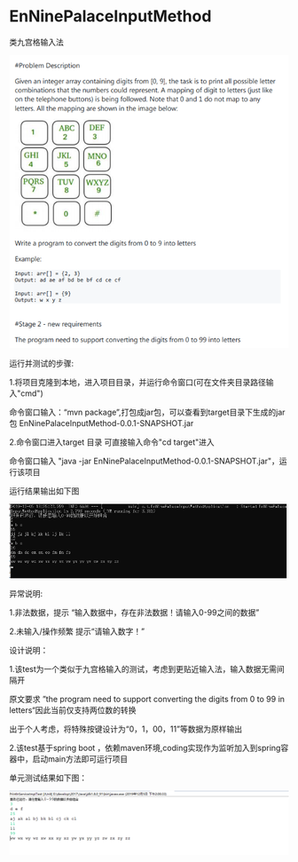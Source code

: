 # EnNinePalaceInputMethod
类九宫格输入法

![test原文](https://github.com/CarolineAB/currencyConverter/blob/master/images/%E4%B9%9D%E5%AE%AB%E6%A0%BC%E8%BE%93%E5%85%A5%E9%97%AE%E9%A2%98%E6%8F%8F%E8%BF%B0.jpg)
 

运行并测试的步骤:

1.将项目克隆到本地，进入项目目录，并运行命令窗口(可在文件夹目录路径输入"cmd")

命令窗口输入：“mvn package”,打包成jar包，可以查看到target目录下生成的jar包 EnNinePalaceInputMethod-0.0.1-SNAPSHOT.jar


2.命令窗口进入target 目录 可直接输入命令"cd target"进入

命令窗口输入 "java -jar EnNinePalaceInputMethod-0.0.1-SNAPSHOT.jar"，运行该项目

运行结果输出如下图

![结果输出](https://github.com/CarolineAB/currencyConverter/blob/master/images/%E4%B9%9D%E8%BC%B8.jpg)

异常说明:

1.非法数据，提示 “输入数据中，存在非法数据！请输入0-99之间的数据”

2.未输入/操作频繁 提示“请输入数字！”

设计说明：

1.该test为一个类似于九宫格输入的测试，考虑到更贴近输入法，输入数据无需间隔开

原文要求 ”the program need to support converting the digits from 0 to 99 in letters“因此当前仅支持两位数的转换

出于个人考虑，将特殊按键设计为“0，1，00，11”等数据为原样输出

2.该test基于spring boot ，依赖maven环境,coding实现作为监听加入到spring容器中，启动main方法即可运行项目

单元测试结果如下图：

![junit 测试结果](https://github.com/CarolineAB/currencyConverter/blob/master/images/9junit.jpg)


